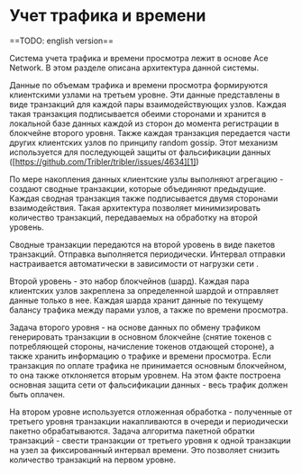# Учет трафика и времени

==TODO: english version==

Система учета трафика и времени просмотра лежит в основе Ace Network.
В этом разделе описана архитектура данной системы.

Данные по объемам трафика и времени просмотра формируются клиентскими узлами на третьем уровне.
Эти данные представлены в виде транзакций для каждой пары взаимодействующих узлов.
Каждая такая транзакция подписывается обеими сторонами и хранится в локальной базе данных каждой из сторон до момента регистрации в блокчейне второго уровня. Также каждая транзакция передается части других клиентских узлов по принципу random gossip. Этот механизм используется для последующей защиты от фальсификации данных ([https://github.com/Tribler/tribler/issues/4634][1])

По мере накопления данных клиентские узлы выполняют агрегацию - создают сводные транзакции, которые объединяют предыдущие.
Каждая сводная транзакция также подписывается двумя сторонами взаимодействия. Такая архитектура позволяет минимизировать количество транзакций, передаваемых на обработку на второй уровень.

Сводные транзакции передаются на второй уровень в виде пакетов транзакций.
Отправка выполняется периодически.
Интервал отправки настраивается автоматически в зависимости от нагрузки сети .

Второй уровень - это набор блокчейнов (шард).
Каждая пара клиентских узлов закреплена за определенной шардой и отправляет данные только в нее.
Каждая шарда хранит данные по текущему балансу трафика между парами узлов, а также по времени просмотра.

Задача второго уровня - на основе данных по обмену трафиком генерировать транзакции в основном блокчейне (снятие токенов с потребляющей стороны, начисление токенов отдающей стороне), а также хранить информацию о трафике и времени просмотра. Если транзакция по оплате трафика не принимается основным блокчейном, то она также отклоняется вторым уровнем. На этом факте построена основная защита сети от фальсификации данных - весь трафик должен быть оплачен.

На втором уровне используется отложенная обработка - полученные от третьего уровня транзакции накапливаются в очереди и периодически пакетно обрабатываются. Задача алгоритма пакетной обратки транзакций - свести транзакции от третьего уровня к одной транзакции на узел за фиксированный интервал времени. Это позволяет снизить количество транзакций на первом уровне.

[1]: https://github.com/Tribler/tribler/issues/4634